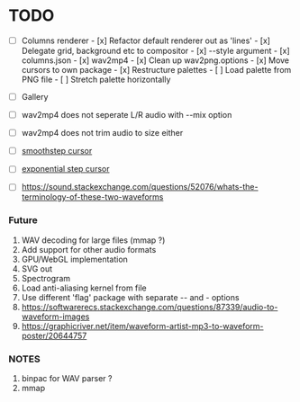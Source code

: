 # TODO

- [ ] Columns renderer
      - [x] Refactor default renderer out as 'lines'
      - [x] Delegate grid, background etc to compositor
      - [x] --style <JSON> argument
      - [x] columns.json
      - [x] wav2mp4
      - [x] Clean up wav2png.options
      - [x] Move cursors to own package
      - [x] Restructure palettes
      - [ ] Load palette from PNG file
      - [ ] Stretch palette horizontally

- [ ] Gallery

- [ ] wav2mp4 does not seperate L/R audio with --mix option
- [ ] wav2mp4 does not trim audio to size either

- [ ] [smoothstep cursor](https://iquilezles.org/www/articles/smoothstepintegral/smoothstepintegral.htm)
- [ ] [exponential step cursor](https://iquilezles.org/www/articles/functions/functions.htm)
- [ ] https://sound.stackexchange.com/questions/52076/whats-the-terminology-of-these-two-waveforms

### Future

1. WAV decoding for large files (mmap ?)
2. Add support for other audio formats
3. GPU/WebGL implementation
4. SVG out
5. Spectrogram
6. Load anti-aliasing kernel from file
7. Use different 'flag' package with separate -- and - options
8. https://softwarerecs.stackexchange.com/questions/87339/audio-to-waveform-images
9. https://graphicriver.net/item/waveform-artist-mp3-to-waveform-poster/20644757


### NOTES

1. binpac for WAV parser ?
2. mmap
